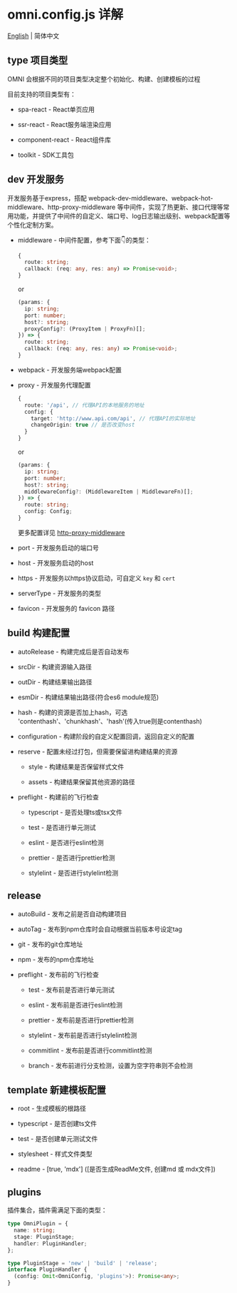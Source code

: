 # omni.config.js 详解

[English](./OMNI.md) | 简体中文

## type 项目类型
OMNI 会根据不同的项目类型决定整个初始化、构建、创建模板的过程

目前支持的项目类型有：

- spa-react - React单页应用

- ssr-react - React服务端渲染应用

- component-react - React组件库

- toolkit - SDK工具包

## dev 开发服务
开发服务基于express，搭配 webpack-dev-middleware、webpack-hot-middleware、http-proxy-middleware 等中间件，实现了热更新、接口代理等常用功能，并提供了中间件的自定义、端口号、log日志输出级别、webpack配置等个性化定制方案。

- middleware - 中间件配置，参考下面👇的类型：

    ```ts
    {
      route: string;
      callback: (req: any, res: any) => Promise<void>;
    }
    ```

    or

    ```ts
    (params: {
      ip: string;
      port: number;
      host?: string;
      proxyConfig?: (ProxyItem | ProxyFn)[];
    }) => {
      route: string;
      callback: (req: any, res: any) => Promise<void>;
    }
    ```

- webpack - 开发服务端webpack配置

- proxy - 开发服务代理配置

    ```ts
    {
      route: '/api', // 代理API的本地服务的地址
      config: {
        target: 'http://www.api.com/api', // 代理API的实际地址
        changeOrigin: true // 是否改变host
      }
    }
    ```

    or

    ```ts
    (params: {
      ip: string;
      port: number;
      host?: string;
      middlewareConfig?: (MiddlewareItem | MiddlewareFn)[];
    }) => {
      route: string;
      config: Config;
    }
    ```

    更多配置详见 [http-proxy-middleware](https://github.com/chimurai/http-proxy-middleware)

- port - 开发服务启动的端口号

- host - 开发服务启动的host

- https - 开发服务以https协议启动，可自定义 `key` 和 `cert`

- serverType - 开发服务的类型

- favicon - 开发服务的 favicon 路径

## build 构建配置

- autoRelease - 构建完成后是否自动发布

- srcDir - 构建资源输入路径

- outDir - 构建结果输出路径

- esmDir - 构建结果输出路径(符合es6 module规范)

- hash - 构建的资源是否加上hash，可选 'contenthash'、'chunkhash'、'hash'(传入true则是contenthash)

- configuration - 构建阶段的自定义配置回调，返回自定义的配置

- reserve - 配置未经过打包，但需要保留进构建结果的资源
  - style - 构建结果是否保留样式文件

  - assets - 构建结果保留其他资源的路径

- preflight - 构建前的飞行检查
  - typescript - 是否处理ts或tsx文件

  - test - 是否进行单元测试 

  - eslint - 是否进行eslint检测

  - prettier - 是否进行prettier检测

  - stylelint - 是否进行stylelint检测

## release
- autoBuild - 发布之前是否自动构建项目

- autoTag - 发布到npm仓库时会自动根据当前版本号设定tag

- git - 发布的git仓库地址

- npm - 发布的npm仓库地址

- preflight - 发布前的飞行检查
  - test - 发布前是否进行单元测试

  - eslint - 发布前是否进行eslint检测

  - prettier - 发布前是否进行prettier检测

  - stylelint - 发布前是否进行stylelint检测

  - commitlint - 发布前是否进行commitlint检测

  - branch - 发布前进行分支检测，设置为空字符串则不会检测

## template 新建模板配置
- root - 生成模板的根路径

- typescript - 是否创建ts文件

- test - 是否创建单元测试文件

- stylesheet - 样式文件类型

- readme - [true, 'mdx'] ([是否生成ReadMe文件, 创建md 或 mdx文件])

## plugins
插件集合，插件需满足下面的类型：

```ts
type OmniPlugin = {
  name: string;
  stage: PluginStage;
  handler: PluginHandler;
};

type PluginStage = 'new' | 'build' | 'release';
interface PluginHandler {
  (config: Omit<OmniConfig, 'plugins'>): Promise<any>;
}
```